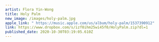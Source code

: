 ```yaml
---
artist: Flora Yin-Wong
title: Holy Palm
new_image: /images/holy-palm.jpg
apple_link: " https://music.apple.com/us/album/holy-palm/1537390912"
link: https://www.dropbox.com/s/izf0ihm25wi45f0/HolyPalm.zip?dl=1
published_date: 2020-10-30T03:19:05.610Z
---
```

